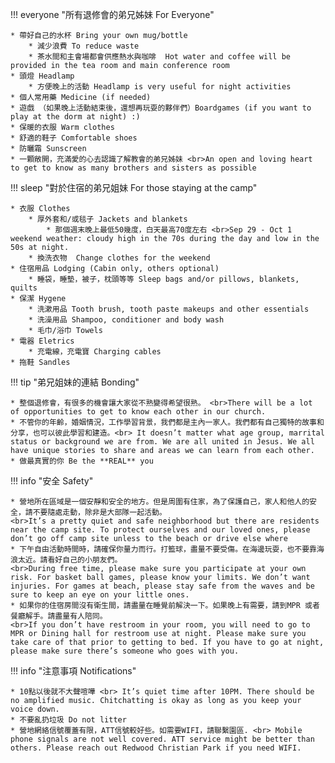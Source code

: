 
!!! everyone "所有退修會的弟兄姊妹 For Everyone"

    * 帶好自己的水杯 Bring your own mug/bottle
        * 減少浪費 To reduce waste
        * 茶水間和主會場都會供應熱水與咖啡  Hot water and coffee will be provided in the tea room and main conference room
    * 頭燈 Headlamp
        * 方便晚上的活動 Headlamp is very useful for night activities  
    * 個人常用藥 Medicine (if needed)
    * 遊戲 （如果晚上活動結束後，還想再玩耍的夥伴們）Boardgames (if you want to play at the dorm at night) :)
    * 保暖的衣服 Warm clothes
    * 舒適的鞋子 Comfortable shoes
    * 防曬霜 Sunscreen
    * 一顆敞開，充滿愛的心去認識了解教會的弟兄姊妹 <br>An open and loving heart to get to know as many brothers and sisters as possible


!!! sleep "對於住宿的弟兄姐妹 For those staying at the camp"

    * 衣服 Clothes
        * 厚外套和/或毯子 Jackets and blankets 
            * 那個週末晚上最低50幾度，白天最高70度左右 <br>Sep 29 - Oct 1 weekend weather: cloudy high in the 70s during the day and low in the 50s at night. 
        * 換洗衣物  Change clothes for the weekend
    * 住宿用品 Lodging (Cabin only, others optional)
        * 睡袋，睡墊，被子，枕頭等等 Sleep bags and/or pillows, blankets, quilts
    * 保潔 Hygene
        * 洗漱用品 Tooth brush, tooth paste makeups and other essentials
        * 洗澡用品 Shampoo, conditioner and body wash
        * 毛巾/浴巾 Towels 
    * 電器 Eletrics 
        * 充電線，充電寶 Charging cables
    * 拖鞋 Sandles



!!! tip "弟兄姐妹的連結 Bonding"

    * 整個退修會，有很多的機會讓大家從不熟變得希望很熟。 <br>There will be a lot of opportunities to get to know each other in our church.
    * 不管你的年齡，婚姻情況，工作學習背景，我們都是主內一家人。我們都有自己獨特的故事和分享，也可以彼此學習和建造。<br> It doesn’t matter what age group, marrital status or background we are from. We are all united in Jesus. We all have unique stories to share and areas we can learn from each other. 
    * 做最真實的你 Be the **REAL** you

!!! info "安全 Safety"

    * 營地所在區域是一個安靜和安全的地方。但是周圍有住家，為了保護自己，家人和他人的安全，請不要隨處走動，除非是大部隊一起活動。
    <br>It’s a pretty quiet and safe neighborhood but there are residents near the camp site. To protect ourselves and our loved ones, please don’t go off camp site unless to the beach or drive else where
    * 下午自由活動時間時，請確保你量力而行。打籃球，盡量不要受傷。在海邊玩耍，也不要靠海浪太近。請看好自己的小朋友們。 
    <br>During free time, please make sure you participate at your own risk. For basket ball games, please know your limits. We don’t want injuries. For games at beach, please stay safe from the waves and be sure to keep an eye on your little ones.
    * 如果你的住宿房間沒有衛生間，請盡量在睡覺前解決一下。如果晚上有需要，請到MPR 或者餐廳解手。請盡量有人陪同。
    <br>If you don’t have restroom in your room, you will need to go to MPR or Dining hall for restroom use at night. Please make sure you take care of that prior to getting to bed. If you have to go at night, please make sure there’s someone who goes with you. 


!!! info "注意事項 Notifications"

    * 10點以後就不大聲喧嘩 <br> It’s quiet time after 10PM. There should be no amplified music. Chitchatting is okay as long as you keep your voice down.
    * 不要亂扔垃圾 Do not litter
    * 營地網絡信號覆蓋有限，ATT信號較好些。如需要WIFI，請聯繫園區. <br> Mobile phone signals are not well covered. ATT service might be better than others. Please reach out Redwood Christian Park if you need WIFI.
